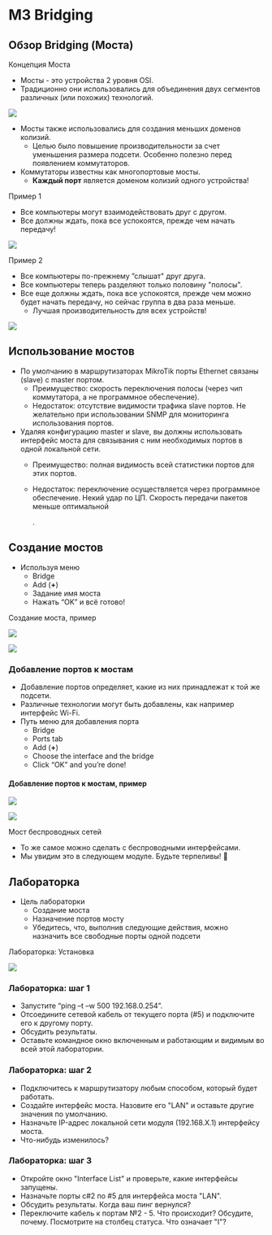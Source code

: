 # M3 Bridging

## Обзор **Bridging (Моста)**

Концепция Моста

* Мосты - это устройства 2 уровня OSI.
* Традиционно они использовались для объединения двух сегментов различных \(или похожих\) технологий.

![](.gitbook/assets/0%20%281%29.png)

* Мосты также использовались для создания меньших доменов колизий.
  * Целью было повышение производительности за счет уменьшения размера подсети. Особенно полезно перед появлением коммутаторов.
* Коммутаторы известны как многопортовые мосты.
  * **Каждый порт** является доменом колизий одного устройства!

Пример 1

* Все компьютеры могут взаимодействовать друг с другом.
* Все должны ждать, пока все успокоятся, прежде чем начать передачу!

![](.gitbook/assets/1%20%283%29.png)

Пример 2

* Все компьютеры по-прежнему ”слышат" друг друга.
* Все компьютеры теперь разделяют только половину "полосы".
* Все еще должны ждать, пока все успокоятся, прежде чем можно будет начать передачу, но сейчас группа в два раза меньше.
  * Лучшая производительность для всех устройств!

![](.gitbook/assets/2%20%281%29.png)

## Использование мостов

* По умолчанию в маршрутизаторах MikroTik порты Ethernet связаны \(slave\) с master портом.
  * Преимущество: скорость переключения полосы \(через чип коммутатора, а не программное обеспечение\).
  * Недостаток: отсутствие видимости трафика slave портов. Не желательно при использовании SNMP для мониторинга использования портов.
* Удаляя конфигурацию master и slave, вы должны использовать интерфейс моста для связывания с ним необходимых портов в одной локальной сети.
  * Преимущество: полная видимость всей статистики портов для этих портов.
  * Недостаток: переключение осуществляется через программное обеспечение. Некий удар по ЦП. Скорость передачи пакетов меньше оптимальной

    .

## Создание мостов

* Используя меню
  * Bridge
  * Add \(**+**\)
  * Задание имя моста
  * Нажать “OK” и всё готово!

Создание моста, пример

![](.gitbook/assets/image%20%2819%29.png)

![](.gitbook/assets/image%20%285%29.png)

### Добавление портов к мостам

* Добавление портов определяет, какие из них принадлежат к той же подсети.
* Различные технологии могут быть добавлены, как например интерфейс Wi-Fi.
* Путь меню для добавления порта
  * Bridge
  * Ports tab
  * Add \(**+**\)
  * Choose the interface and the bridge
  * Click “OK” and you’re done!

#### Добавление портов к мостам, пример

![](.gitbook/assets/image%20%2810%29.png)

![](.gitbook/assets/image%20%2825%29.png)

Мост беспроводных сетей

* То же самое можно сделать с беспроводными интерфейсами.
* Мы увидим это в следующем модуле. Будьте терпеливы! 🙂

## Лабораторка

* Цель лабораторки
  * Создание моста
  * Назначение портов мосту
  * Убедитесь, что, выполнив следующие действия, можно назначить все свободные порты одной подсети

Лабораторка: Установка

![](.gitbook/assets/5%20%282%29.png)

### Лабораторка: шаг 1

* Запустите “ping –t –w 500 192.168.0.254”.
* Отсоедините сетевой кабель от текущего порта \(\#5\) и подключите его к другому порту.
* Обсудить результаты.
* Оставьте командное окно включенным и работающим и видимым во всей этой лаборатории.

### Лабораторка: шаг 2

* Подключитесь к маршрутизатору любым способом, который будет работать.
* Создайте интерфейс моста. Назовите его "LAN" и оставьте другие значения по умолчанию.
* Назначьте IP-адрес локальной сети модуля \(192.168.X.1\) интерфейсу моста.
* Что-нибудь изменилось?

### Лабораторка: шаг 3

* Откройте окно "Interface List" и проверьте, какие интерфейсы запущены.
* Назначьте порты с\#2 по \#5 для интерфейса моста "LAN".
* Обсудить результаты. Когда ваш пинг вернулся?
* Переключите кабель к портам №2 - 5. Что происходит? Обсудите, почему. Посмотрите на столбец статуса. Что означает "I"?
